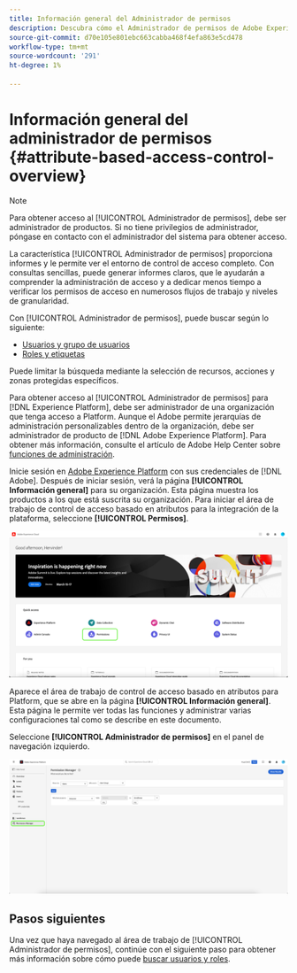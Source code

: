 ```yaml
---
title: Información general del Administrador de permisos
description: Descubra cómo el Administrador de permisos de Adobe Experience Platform puede ayudarle a generar informes en varios flujos de trabajo.
source-git-commit: d70e105e801ebc663cabba468f4efa863e5cd478
workflow-type: tm+mt
source-wordcount: '291'
ht-degree: 1%

---
```


# Información general del administrador de permisos {#attribute-based-access-control-overview}

>[!NOTE]
>
>Para obtener acceso al [!UICONTROL Administrador de permisos], debe ser administrador de productos. Si no tiene privilegios de administrador, póngase en contacto con el administrador del sistema para obtener acceso.

La característica [!UICONTROL Administrador de permisos] proporciona informes y le permite ver el entorno de control de acceso completo. Con consultas sencillas, puede generar informes claros, que le ayudarán a comprender la administración de acceso y a dedicar menos tiempo a verificar los permisos de acceso en numerosos flujos de trabajo y niveles de granularidad.

Con [!UICONTROL Administrador de permisos], puede buscar según lo siguiente:

* [Usuarios y grupo de usuarios](./permissions.md)
* [Roles y etiquetas](./permissions.md)

Puede limitar la búsqueda mediante la selección de recursos, acciones y zonas protegidas específicos.

Para obtener acceso al [!UICONTROL Administrador de permisos] para [!DNL Experience Platform], debe ser administrador de una organización que tenga acceso a Platform. Aunque el Adobe permite jerarquías de administración personalizables dentro de la organización, debe ser administrador de producto de [!DNL Adobe Experience Platform]. Para obtener más información, consulte el artículo de Adobe Help Center sobre [funciones de administración](https://helpx.adobe.com/enterprise/using/admin-roles.html).

Inicie sesión en [Adobe Experience Platform](https://experience.adobe.com/) con sus credenciales de [!DNL Adobe].  Después de iniciar sesión, verá la página **[!UICONTROL Información general]** para su organización. Esta página muestra los productos a los que está suscrita su organización. Para iniciar el área de trabajo de control de acceso basado en atributos para la integración de la plataforma, seleccione **[!UICONTROL Permisos]**.

![Permisos para resaltar información general de Adobe Experience Platform.](../../images/flac-ui/flac-select-product.png)

Aparece el área de trabajo de control de acceso basado en atributos para Platform, que se abre en la página **[!UICONTROL Información general]**. Esta página le permite ver todas las funciones y administrar varias configuraciones tal como se describe en este documento.

Seleccione **[!UICONTROL Administrador de permisos]** en el panel de navegación izquierdo.

![La pantalla de búsqueda del Administrador de permisos muestra los filtros disponibles.](../../images/permission-manager/permission-manager.png)

## Pasos siguientes

Una vez que haya navegado al área de trabajo de [!UICONTROL Administrador de permisos], continúe con el siguiente paso para obtener más información sobre cómo puede [buscar usuarios y roles](./permissions.md).
